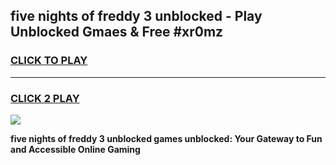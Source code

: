 
## five nights of freddy 3 unblocked - Play Unblocked Gmaes & Free #xr0mz
<h3>
<a href="https://news.freeplayer.one?title=five_nights_of_freddy_3_unblocked&ref=24F">CLICK TO PLAY</a></h3>
<hr>

<h3>
<a href="https://news.freeplayer.one?title=five_nights_of_freddy_3_unblocked&ref=24F">CLICK 2 PLAY</a>
  
</h3>

<a href="https://news.freeplayer.one?title=five_nights_of_freddy_3_unblocked&ref=24F/"><img src="https://clearcache.store/games.png"></a>


**five nights of freddy 3 unblocked games unblocked: Your Gateway to Fun and Accessible Online Gaming**
